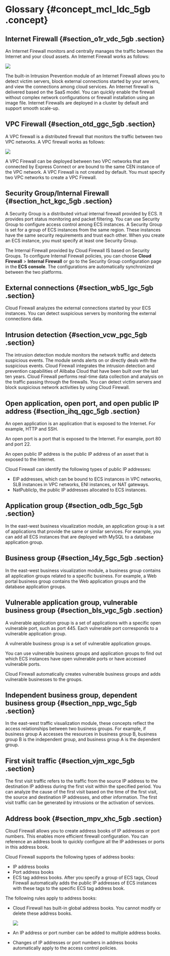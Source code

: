 # Glossary {#concept_mcl_ldc_5gb .concept}

## Internet Firewall {#section_o1r_vdc_5gb .section}

An Internet Firewall monitors and centrally manages the traffic between the Internet and your cloud assets. An Internet Firewall works as follows:

 ![](http://static-aliyun-doc.oss-cn-hangzhou.aliyuncs.com/assets/img/124630/155654000338818_en-US.png) 

The built-in Intrusion Prevention module of an Internet Firewall allows you to detect victim servers, block external connections started by your servers, and view the connections among cloud services. An Internet firewall is delivered based on the SaaS model. You can quickly enable the firewall without complex network configurations or firewall installation using an image file. Internet Firewalls are deployed in a cluster by default and support smooth scale-up.

## VPC Firewall {#section_otd_ggc_5gb .section}

A VPC firewall is a distributed firewall that monitors the traffic between two VPC networks. A VPC firewall works as follows:

 ![](http://static-aliyun-doc.oss-cn-hangzhou.aliyuncs.com/assets/img/124630/155654000338820_en-US.png) 

A VPC Firewall can be deployed between two VPC networks that are connected by Express Connect or are bound to the same CEN instance of the VPC network. A VPC Firewall is not created by default. You must specify two VPC networks to create a VPC Firewall.

## Security Group/Internal Firewall {#section_hct_kgc_5gb .section}

A Security Group is a distributed virtual internal firewall provided by ECS. It provides port status monitoring and packet filtering. You can use Security Group to configure access control among ECS instances. A Security Group is set for a group of ECS instances from the same region. These instances have the same security requirements and trust each other. When you create an ECS instance, you must specify at least one Security Group.

The Internal Firewall provided by Cloud Firewall IS based on Security Groups. To configure Internal Firewall policies, you can choose **Cloud Firewall** \> **Internal Firewall** or go to the Security Group configuration page in the **ECS console**. The configurations are automatically synchronized between the two platforms.

## External connections {#section_wb5_lgc_5gb .section}

Cloud Firewall analyzes the external connections started by your ECS instances. You can detect suspicious servers by monitoring the external connections data.

## Intrusion detection {#section_vcw_pgc_5gb .section}

The intrusion detection module monitors the network traffic and detects suspicious events. The module sends alerts on or directly deals with the suspicious events. Cloud Firewall integrates the intrusion detection and prevention capabilities of Alibaba Cloud that have been built over the last ten years. Cloud Firewall performs real-time data collection and analysis on the traffic passing through the firewalls. You can detect victim servers and block suspicious network activities by using Cloud Firewall.

## Open application, open port, and open public IP address {#section_ihq_qgc_5gb .section}

An open application is an application that is exposed to the Internet. For example, HTTP and SSH.

An open port is a port that is exposed to the Internet. For example, port 80 and port 22.

An open public IP address is the public IP address of an asset that is exposed to the Internet.

Cloud Firewall can identify the following types of public IP addresses:

-   EIP addresses, which can be bound to ECS instances in VPC networks, SLB instances in VPC networks, ENI instances, or NAT gateways.
-   NatPublicIp, the public IP addresses allocated to ECS instances.

## Application group {#section_odb_5gc_5gb .section}

In the east-west business visualization module, an application group is a set of applications that provide the same or similar services. For example, you can add all ECS instances that are deployed with MySQL to a database application group.

## Business group {#section_l4y_5gc_5gb .section}

In the east-west business visualization module, a business group contains all application groups related to a specific business. For example, a Web portal business group contains the Web application groups and the database application groups.

## Vulnerable application group, vulnerable business group {#section_bls_vgc_5gb .section}

A vulnerable application group is a set of applications with a specific open vulnerable port, such as port 445. Each vulnerable port corresponds to a vulnerable application group.

A vulnerable business group is a set of vulnerable application groups.

You can use vulnerable business groups and application groups to find out which ECS instances have open vulnerable ports or have accessed vulnerable ports.

Cloud Firewall automatically creates vulnerable business groups and adds vulnerable businesses to the groups.

## Independent business group, dependent business group {#section_npp_wgc_5gb .section}

In the east-west traffic visualization module, these concepts reflect the access relationships between two business groups. For example, if business group A accesses the resources in business group B, business group B is the independent group, and business group A is the dependent group.

## First visit traffic {#section_vjm_xgc_5gb .section}

The first visit traffic refers to the traffic from the source IP address to the destination IP address during the first visit within the specified period. You can analyze the cause of the first visit based on the time of the first visit, the source and destination IP addresses, and other information. The first visit traffic can be generated by intrusions or the activation of services.

## Address book {#section_mpv_xhc_5gb .section}

Cloud Firewall allows you to create address books of IP addresses or port numbers. This enables more efficient firewall configuration. You can reference an address book to quickly configure all the IP addresses or ports in this address book.

Cloud Firewall supports the following types of address books:

-   IP address books
-   Port address books
-   ECS tag address books. After you specify a group of ECS tags, Cloud Firewall automatically adds the public IP addresses of ECS instances with these tags to the specific ECS tag address book.

The following rules apply to address books:

-   Cloud Firewall has built-in global address books. You cannot modify or delete these address books.

    ![](http://static-aliyun-doc.oss-cn-hangzhou.aliyuncs.com/assets/img/124630/155654000446007_en-US.png)

-   An IP address or port number can be added to multiple address books.
-   Changes of IP addresses or port numbers in address books automatically apply to the access control policies.

